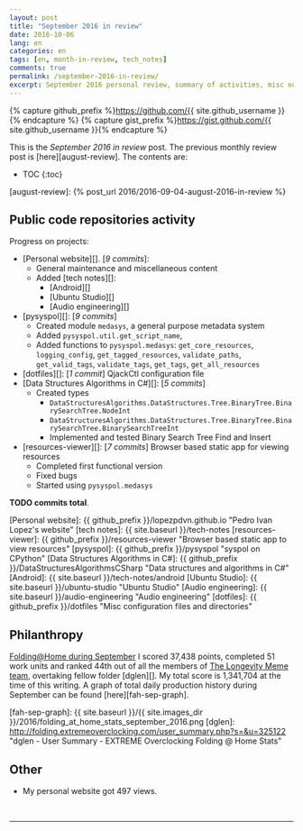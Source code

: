 ```yaml
---
layout: post
title: "September 2016 in review"
date: 2016-10-06
lang: en
categories: en
tags: [en, month-in-review, tech_notes]
comments: true
permalink: /september-2016-in-review/
excerpt: September 2016 personal review, summary of activities, misc notes...
---
```


{% capture github_prefix %}https://github.com/{{ site.github_username }}{% endcapture %}
{% capture gist_prefix %}https://gist.github.com/{{ site.github_username }}{% endcapture %}

This is the *September 2016 in review* post. The previous monthly review post is
[here][august-review].  The contents are:

* TOC
{:toc}

[august-review]: {% post_url 2016/2016-09-04-august-2016-in-review %}

## Public code repositories activity ###################################

Progress on projects:

- [Personal website][]. [*9 commits*]:
  - General maintenance and miscellaneous content
  - Added [tech notes][]:
    - [Android][]
    - [Ubuntu Studio][]
    - [Audio engineering][]
- [pysyspol][]: [*9 commits*]
  - Created module `medasys`, a general purpose metadata system
  - Added `pysyspol.util.get_script_name`,
  - Added functions to `pysyspol.medasys`:
  `get_core_resources`, `logging_config`, `get_tagged_resources`,
  `validate_paths`, `get_valid_tags`, `validate_tags`, `get_tags`,
  `get_all_resources`
- [dotfiles][]: [*1 commit*] QjackCtl configuration file
- [Data Structures Algorithms in C#][]: [*5 commits*]
  - Created types
    - `DataStructuresAlgorithms.DataStructures.Tree.BinaryTree.BinarySearchTree.NodeInt`
    - `DataStructuresAlgorithms.DataStructures.Tree.BinaryTree.BinarySearchTree.BinarySearchTreeInt`
    - Implemented and tested Binary Search Tree Find and Insert
- [resources-viewer][]: [*7 commits*] Browser based static app for viewing
  resources
  - Completed first functional version
  - Fixed bugs
  - Started using `pysyspol.medasys`

**TODO commits total**.

[Personal website]: {{ github_prefix }}/lopezpdvn.github.io "Pedro Ivan Lopez's website"
[tech notes]: {{ site.baseurl }}/tech-notes
[resources-viewer]: {{ github_prefix }}/resources-viewer "Browser based static app to view resources"
[pysyspol]: {{ github_prefix }}/pysyspol "syspol on CPython"
[Data Structures Algorithms in C#]: {{ github_prefix }}/DataStructuresAlgorithmsCSharp "Data structures and algorithms in C#"
[Android]: {{ site.baseurl }}/tech-notes/android
[Ubuntu Studio]: {{ site.baseurl }}/ubuntu-studio "Ubuntu Studio"
[Audio engineering]: {{ site.baseurl }}/audio-engineering "Audio engineering"
[dotfiles]: {{ github_prefix }}/dotfiles "Misc configuration files and directories"

## Philanthropy #######################################################

[Folding@Home during September][fah-stats] I scored 37,438 points, completed 51
work units and ranked 44th out of all the members of
[The Longevity Meme team][], overtaking fellow folder [dglen][]. My total score
is 1,341,704 at the time of this writing.  A graph of total daily production
history during September can be found [here][fah-sep-graph].

[fah-stats]: http://folding.extremeoverclocking.com/user_summary.php?s=&u=648628 "dreilopz - User Summary - EXTREME Overclocking Folding @ Home Stats"
[The Longevity Meme team]: http://folding.extremeoverclocking.com/user_list.php?s=&t=32461 "The Longevity Meme Individual Users List"
[fah-sep-graph]: {{ site.baseurl }}/{{ site.images_dir }}/2016/folding_at_home_stats_september_2016.png
[dglen]: http://folding.extremeoverclocking.com/user_summary.php?s=&u=325122 "dglen - User Summary - EXTREME Overclocking Folding @ Home Stats"

## Other ###############################################################

- My personal website got 497 views.

<br/>

---
